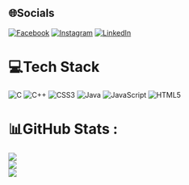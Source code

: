 
## 🌐Socials
[![Facebook](https://img.shields.io/badge/Facebook-%231877F2.svg?logo=Facebook&logoColor=white)](https://facebook.com/https://www.facebook.com/vinhnguyen.bui.256/) [![Instagram](https://img.shields.io/badge/Instagram-%23E4405F.svg?logo=Instagram&logoColor=white)](https://instagram.com/2nguyenbui5) [![LinkedIn](https://img.shields.io/badge/LinkedIn-%230077B5.svg?logo=linkedin&logoColor=white)](https://linkedin.com/in/https://www.linkedin.com/in/vinh-nguyen-bui-the-54a007269/) 

# 💻Tech Stack
![C](https://img.shields.io/badge/c-%2300599C.svg?style=for-the-badge&logo=c&logoColor=white) ![C++](https://img.shields.io/badge/c++-%2300599C.svg?style=for-the-badge&logo=c%2B%2B&logoColor=white) ![CSS3](https://img.shields.io/badge/css3-%231572B6.svg?style=for-the-badge&logo=css3&logoColor=white) ![Java](https://img.shields.io/badge/java-%23ED8B00.svg?style=for-the-badge&logo=java&logoColor=white) ![JavaScript](https://img.shields.io/badge/javascript-%23323330.svg?style=for-the-badge&logo=javascript&logoColor=%23F7DF1E) ![HTML5](https://img.shields.io/badge/html5-%23E34F26.svg?style=for-the-badge&logo=html5&logoColor=white)
# 📊GitHub Stats :
![](https://github-readme-stats.vercel.app/api?username=NguyenBui256&theme=tokyonight&hide_border=false&include_all_commits=false&count_private=false)<br/>
![](https://github-readme-streak-stats.herokuapp.com/?user=NguyenBui256&theme=tokyonight&hide_border=false)<br/>
![](https://github-readme-stats.vercel.app/api/top-langs/?username=NguyenBui256&theme=tokyonight&hide_border=false&include_all_commits=false&count_private=false&layout=compact)
